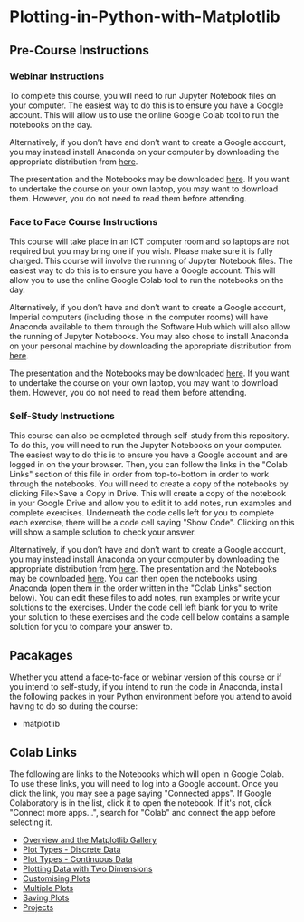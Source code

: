 # Plotting-in-Python-with-Matplotlib

## Pre-Course Instructions

### Webinar Instructions

To complete this course, you will need to run Jupyter Notebook files on your computer. The easiest way to do this is to ensure you have a Google account. This will allow us to use the online Google Colab tool to run the notebooks on the day.

Alternatively, if you don’t have and don’t want to create a Google account, you may instead install Anaconda on your computer by downloading the appropriate distribution from [here](https://www.anaconda.com/distribution/).

The presentation and the Notebooks may be downloaded [here](https://github.com/coolernato/Plotting-in-Python-with-Matplotlib/archive/refs/heads/main.zip). If you want to undertake the course on your own laptop, you may want to download them. However, you do not need to read them before attending.

### Face to Face Course Instructions

This course will take place in an ICT computer room and so laptops are not required but you may bring one if you wish. Please make sure it is fully charged. This course will involve the running of Jupyter Notebook files. The easiest way to do this is to ensure you have a Google account. This will allow you to use the online Google Colab tool to run the notebooks on the day.

Alternatively, if you don’t have and don’t want to create a Google account, Imperial computers (including those in the computer rooms) will have Anaconda available to them through the Software Hub which will also allow the running of Jupyter Notebooks. You may also chose to install Anaconda on your personal machine by downloading the appropriate distribution from [here](https://www.anaconda.com/distribution/).

The presentation and the Notebooks may be downloaded [here](https://github.com/coolernato/Plotting-in-Python-with-Matplotlib/archive/refs/heads/main.zip). If you want to undertake the course on your own laptop, you may want to download them. However, you do not need to read them before attending.

### Self-Study Instructions

This course can also be completed through self-study from this repository. To do this, you will need to run the Jupyter Notebooks on your computer. The easiest way to do this is to ensure you have a Google account and are logged in on the your browser. Then, you can follow the links in the "Colab Links" section of this file in order from top-to-bottom in order to work through the notebooks. You will need to create a copy of the notebooks by clicking File>Save a Copy in Drive. This will create a copy of the notebook in your Google Drive and allow you to edit it to add notes, run examples and complete exercises. Underneath the code cells left for you to complete each exercise, there will be a code cell saying "Show Code". Clicking on this will show a sample solution to check your answer.

Alternatively, if you don’t have and don’t want to create a Google account, you may instead install Anaconda on your computer by downloading the appropriate distribution from [here](https://www.anaconda.com/distribution/). The presentation and the Notebooks may be downloaded [here](https://github.com/coolernato/Plotting-in-Python-with-Matplotlib/archive/refs/heads/main.zip). You can then open the notebooks using Anaconda (open them in the order written in the "Colab Links" section below). You can edit these files to add notes, run examples or write your solutions to the exercises. Under the code cell left blank for you to write your solution to these exercises and the code cell below contains a sample solution for you to compare your answer to.

## Pacakages

Whether you attend a face-to-face or webinar version of this course or if you intend to self-study, if you intend to run the code in Anaconda, install the following packes in your Python environment before you attend to avoid having to do so during the course:

* matplotlib

## Colab Links

The following are links to the Notebooks which will open in Google Colab. To use these links, you will need to log into a Google account. Once you click the link, you may see a page saying "Connected apps". If Google Colaboratory is in the list, click it to open the notebook. If it's not, click "Connect more apps...", search for "Colab" and connect the app before selecting it.

* [Overview and the Matplotlib Gallery](<https://colab.research.google.com/github/coolernato/Plotting-in-Python-with-Matplotlib/blob/main/Overview and the Matplotlib Gallery.ipynb>)
* [Plot Types - Discrete Data](<https://colab.research.google.com/github/coolernato/Plotting-in-Python-with-Matplotlib/blob/main/Plot Types - Discrete Data.ipynb>)
* [Plot Types - Continuous Data](<https://colab.research.google.com/github/coolernato/Plotting-in-Python-with-Matplotlib/blob/main/Plot Types - Continuous Data.ipynb>)
* [Plotting Data with Two Dimensions](<https://colab.research.google.com/github/coolernato/Plotting-in-Python-with-Matplotlib/blob/main/Plotting Data with Two Dimensions.ipynb>)
* [Customising Plots](<https://colab.research.google.com/github/coolernato/Plotting-in-Python-with-Matplotlib/blob/main/Customising Plots.ipynb>)
* [Multiple Plots](<https://colab.research.google.com/github/coolernato/Plotting-in-Python-with-Matplotlib/blob/main/Multiple Plots.ipynb>)
* [Saving Plots](<https://colab.research.google.com/github/coolernato/Plotting-in-Python-with-Matplotlib/blob/main/Saving Plots.ipynb>)
* [Projects](<https://colab.research.google.com/github/coolernato/Plotting-in-Python-with-Matplotlib/blob/main/Projects.ipynb>)
